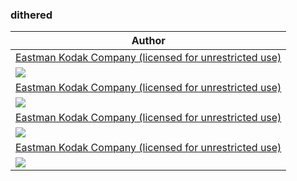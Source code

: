 <h3>dithered</h3><table><thead><tr><th>Author</th></tr></thead><tbody><tr><td><a href="http://r0k.us/graphics/kodak/index.html">Eastman Kodak Company (licensed for unrestricted use)</a></td></tr><tr><td><img src="https://r0k.us/graphics/kodak/kodak/kodim21.png"/></td></tr><tr><td><a href="http://r0k.us/graphics/kodak/index.html">Eastman Kodak Company (licensed for unrestricted use)</a></td></tr><tr><td><img src="https://r0k.us/graphics/kodak/kodak/kodim22.png"/></td></tr><tr><td><a href="http://r0k.us/graphics/kodak/index.html">Eastman Kodak Company (licensed for unrestricted use)</a></td></tr><tr><td><img src="https://r0k.us/graphics/kodak/kodak/kodim05.png"/></td></tr><tr><td><a href="http://r0k.us/graphics/kodak/index.html">Eastman Kodak Company (licensed for unrestricted use)</a></td></tr><tr><td><img src="https://r0k.us/graphics/kodak/kodak/kodim08.png"/></td></tr></tbody></table>